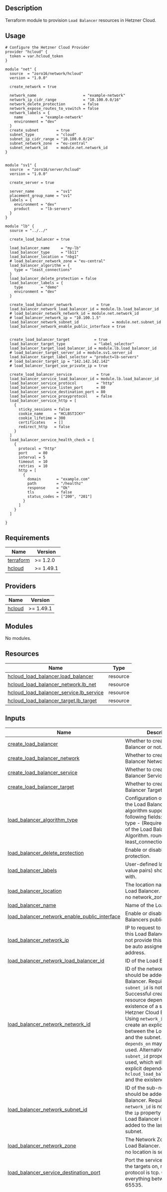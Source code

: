 ## Description

Terraform module to provision `Load Balancer` resources in Hetzner Cloud.




## Usage

```hcl
# Configure the Hetzner Cloud Provider
provider "hcloud" {
  token = var.hcloud_token
}

module "net" {
  source  = "zoro16/network/hcloud"
  version = "1.0.0"

  create_network = true

  network_name                     = "example-network"
  network_ip_cidr_range            = "10.100.0.0/16"
  network_delete_protection        = false
  network_expose_routes_to_vswitch = false
  network_labels = {
    name        = "example-network"
    environment = "dev"
  }
  create_subnet        = true
  subnet_type          = "cloud"
  subnet_ip_cidr_range = "10.100.0.0/24"
  subnet_network_zone  = "eu-central"
  subnet_network_id    = module.net.network_id
}


module "sv1" {
  source  = "zoro16/server/hcloud"
  version = "1.0.0"

  create_server = true

  server_name          = "sv1"
  placement_group_name = "sv1"
  labels = {
    environment = "dev"
    product     = "lb-servers"
  }
}

module "lb" {
  source = "../../"

  create_load_balancer = true

  load_balancer_name     = "my-lb"
  load_balancer_type     = "lb11"
  load_balancer_location = "nbg1"
  # load_balancer_network_zone = "eu-central"
  load_balancer_algorithm = {
    type = "least_connections"
  }
  load_balancer_delete_protection = false
  load_balancer_labels = {
    type        = "demo"
    environment = "dev"
  }

  create_load_balancer_network           = true
  load_balancer_network_load_balancer_id = module.lb.load_balancer_id
  # load_balancer_network_network_id = module.net.network_id
  # load_balancer_network_ip = "10.100.1.5"
  load_balancer_network_subnet_id               = module.net.subnet_id
  load_balancer_network_enable_public_interface = true


  create_load_balancer_target           = true
  load_balancer_target_type             = "label_selector"
  load_balancer_target_load_balancer_id = module.lb.load_balancer_id
  # load_balancer_target_server_id = module.sv1.server_id
  load_balancer_target_label_selector = "product=lb-servers"
  # load_balancer_target_ip = "142.142.142.142"
  # load_balancer_target_use_private_ip = true

  create_load_balancer_service           = true
  load_balancer_service_load_balancer_id = module.lb.load_balancer_id
  load_balancer_service_protocol         = "http"
  load_balancer_service_listen_port      = 80
  load_balancer_service_destination_port = 80
  load_balancer_service_proxyprotocol    = false
  load_balancer_service_http = [
    {
      sticky_sessions = false
      cookie_name     = "HCLBSTICKY"
      cookie_lifetime = 300
      certificates    = []
      redirect_http   = false
    }
  ]
  load_balancer_service_health_check = [
    {
      protocol = "http"
      port     = 80
      interval = 5
      timeout  = 10
      retries  = 10
      http = [
        {
          domain       = "example.com"
          path         = "/healthz"
          response     = "Ok"
          tls          = false
          status_codes = ["200", "201"]
        }
      ]
    }
  ]

}
```




<!-- BEGIN_TF_DOCS -->
## Requirements

| Name | Version |
|------|---------|
| <a name="requirement_terraform"></a> [terraform](#requirement\_terraform) | >= 1.2.0 |
| <a name="requirement_hcloud"></a> [hcloud](#requirement\_hcloud) | >= 1.49.1 |

## Providers

| Name | Version |
|------|---------|
| <a name="provider_hcloud"></a> [hcloud](#provider\_hcloud) | >= 1.49.1 |

## Modules

No modules.

## Resources

| Name | Type |
|------|------|
| [hcloud_load_balancer.load_balancer](https://registry.terraform.io/providers/hetznercloud/hcloud/latest/docs/resources/load_balancer) | resource |
| [hcloud_load_balancer_network.lb_net](https://registry.terraform.io/providers/hetznercloud/hcloud/latest/docs/resources/load_balancer_network) | resource |
| [hcloud_load_balancer_service.lb_service](https://registry.terraform.io/providers/hetznercloud/hcloud/latest/docs/resources/load_balancer_service) | resource |
| [hcloud_load_balancer_target.lb_target](https://registry.terraform.io/providers/hetznercloud/hcloud/latest/docs/resources/load_balancer_target) | resource |

## Inputs

| Name | Description | Type | Default | Required |
|------|-------------|------|---------|:--------:|
| <a name="input_create_load_balancer"></a> [create\_load\_balancer](#input\_create\_load\_balancer) | Whether to create a Load Balancer or not. | `bool` | `false` | no |
| <a name="input_create_load_balancer_network"></a> [create\_load\_balancer\_network](#input\_create\_load\_balancer\_network) | Whether to create a Load Balancer Network or not. | `bool` | `false` | no |
| <a name="input_create_load_balancer_service"></a> [create\_load\_balancer\_service](#input\_create\_load\_balancer\_service) | Whether to create a Load Balancer Service or not. | `bool` | `false` | no |
| <a name="input_create_load_balancer_target"></a> [create\_load\_balancer\_target](#input\_create\_load\_balancer\_target) | Whether to create a Load Balancer Target or not. | `bool` | `false` | no |
| <a name="input_load_balancer_algorithm_type"></a> [load\_balancer\_algorithm\_type](#input\_load\_balancer\_algorithm\_type) | Configuration of the algorithm the Load Balancer use.<br/>algorithm support the following fields:<br/>    type - (Required, string) Type of the Load Balancer Algorithm. round\_robin or least\_connections | `string` | `"round_robin"` | no |
| <a name="input_load_balancer_delete_protection"></a> [load\_balancer\_delete\_protection](#input\_load\_balancer\_delete\_protection) | Enable or disable delete protection. | `bool` | `false` | no |
| <a name="input_load_balancer_labels"></a> [load\_balancer\_labels](#input\_load\_balancer\_labels) | User-defined labels (key-value pairs) should be created with. | `map(any)` | `{}` | no |
| <a name="input_load_balancer_location"></a> [load\_balancer\_location](#input\_load\_balancer\_location) | The location name of the Load Balancer. Require when no network\_zone is set. | `string` | `"nbg1-dc3"` | no |
| <a name="input_load_balancer_name"></a> [load\_balancer\_name](#input\_load\_balancer\_name) | Name of the Load Balancer. | `string` | `null` | no |
| <a name="input_load_balancer_network_enable_public_interface"></a> [load\_balancer\_network\_enable\_public\_interface](#input\_load\_balancer\_network\_enable\_public\_interface) | Enable or disable the Load Balancers public interface. | `bool` | `true` | no |
| <a name="input_load_balancer_network_ip"></a> [load\_balancer\_network\_ip](#input\_load\_balancer\_network\_ip) | IP to request to be assigned to this Load Balancer. If you do not provide this then you will be auto assigned an IP address. | `string` | `null` | no |
| <a name="input_load_balancer_network_load_balancer_id"></a> [load\_balancer\_network\_load\_balancer\_id](#input\_load\_balancer\_network\_load\_balancer\_id) | ID of the Load Balancer. | `number` | `null` | no |
| <a name="input_load_balancer_network_network_id"></a> [load\_balancer\_network\_network\_id](#input\_load\_balancer\_network\_network\_id) | ID of the network which should be added to the Load Balancer. Required if `subnet_id` is not set. Successful creation of the resource depends on the existence of a subnet in the Hetzner Cloud Backend. Using `network_id` will not create an explicit dependency between the Load Balancer and the subnet. Therefore `depends_on` may need to be used. Alternatively the `subnet_id` property can be used, which will create an explicit dependency between `hcloud_load_balancer_network` and the existence of a subnet. | `number` | `null` | no |
| <a name="input_load_balancer_network_subnet_id"></a> [load\_balancer\_network\_subnet\_id](#input\_load\_balancer\_network\_subnet\_id) | ID of the sub-network which should be added to the Load Balancer. Required if `network_id` is not set. Note: if the `ip` property is missing, the Load Balancer is currently added to the last created subnet. | `string` | `null` | no |
| <a name="input_load_balancer_network_zone"></a> [load\_balancer\_network\_zone](#input\_load\_balancer\_network\_zone) | The Network Zone of the Load Balancer. Require when no location is set. | `string` | `"eu-central"` | no |
| <a name="input_load_balancer_service_destination_port"></a> [load\_balancer\_service\_destination\_port](#input\_load\_balancer\_service\_destination\_port) | Port the service connects to the targets on, required if protocol is tcp. Can be everything between 1 and 65535. | `number` | `80` | no |
| <a name="input_load_balancer_service_health_check"></a> [load\_balancer\_service\_health\_check](#input\_load\_balancer\_service\_health\_check) | List of health check configurations when protocol is http or https. | <pre>list(object({<br/>    # (Required) Protocol the health check uses. http or tcp<br/>    protocol = optional(string)<br/><br/>    # (Required) Port the health check tries to connect to, required if protocol is tcp. Can be everything between 1 and 65535. Must be unique per Load Balancer.<br/>    port = optional(number)<br/><br/>    # (Required)Interval how often the health check will be performed, in seconds.<br/>    interval = optional(number)<br/><br/>    # (Required) Timeout when a health check try will be canceled if there is no response, in seconds.<br/>    timeout = optional(number)<br/><br/>    # Number of tries a health check will be performed until a target will be listed as unhealthy.<br/>    retries = optional(number)<br/><br/>    # List of http configurations. Required if protocol is http.<br/>    http = optional(list(object({<br/>      # Domain we try to access when performing the Health Check.<br/>      domain = optional(string)<br/><br/>      # Path we try to access when performing the Health Check.<br/>      path = optional(string)<br/><br/>      # Response we expect to be included in the Target response when a Health Check was performed.<br/>      response = optional(string)<br/><br/>      # Enable TLS certificate checking.<br/>      tls = optional(bool)<br/><br/>      # We expect that the target answers with these status codes. If not the target is marked as unhealthy.<br/>      status_codes = optional(list(string))<br/>    })))<br/><br/>  }))</pre> | `null` | no |
| <a name="input_load_balancer_service_http"></a> [load\_balancer\_service\_http](#input\_load\_balancer\_service\_http) | List of http configurations when protocol is http or https. | <pre>list(object({<br/>    # Enable sticky sessions<br/>    sticky_sessions = optional(bool)<br/><br/>    # Name of the cookie for sticky session. Default: HCLBSTICKY<br/>    cookie_name = optional(string)<br/><br/>    # Lifetime of the cookie for sticky session (in seconds). Default: 300<br/>    cookie_lifetime = optional(number)<br/><br/>    # List of IDs from certificates which the Load Balancer has.<br/>    certificates = optional(list(number))<br/><br/>    # Redirect HTTP to HTTPS traffic. Only supported for services with protocol https using the default HTTP port 80.<br/>    redirect_http = optional(bool)<br/><br/>  }))</pre> | `null` | no |
| <a name="input_load_balancer_service_listen_port"></a> [load\_balancer\_service\_listen\_port](#input\_load\_balancer\_service\_listen\_port) | Port the service listen on, required if protocol is tcp. Can be everything between 1 and 65535. Must be unique per Load Balancer. | `number` | `80` | no |
| <a name="input_load_balancer_service_load_balancer_id"></a> [load\_balancer\_service\_load\_balancer\_id](#input\_load\_balancer\_service\_load\_balancer\_id) | Id of the load balancer this service belongs to. | `string` | `null` | no |
| <a name="input_load_balancer_service_protocol"></a> [load\_balancer\_service\_protocol](#input\_load\_balancer\_service\_protocol) | Protocol of the service. http, https or tcp | `string` | `"http"` | no |
| <a name="input_load_balancer_service_proxyprotocol"></a> [load\_balancer\_service\_proxyprotocol](#input\_load\_balancer\_service\_proxyprotocol) | Whether to enable proxyprotocol or not. | `bool` | `false` | no |
| <a name="input_load_balancer_target_ip"></a> [load\_balancer\_target\_ip](#input\_load\_balancer\_target\_ip) | IP address for an IP Target. Required if type is ip. | `string` | `null` | no |
| <a name="input_load_balancer_target_label_selector"></a> [load\_balancer\_target\_label\_selector](#input\_load\_balancer\_target\_label\_selector) | Label Selector selecting targets for this Load Balancer. Required if type is label\_selector. | `string` | `null` | no |
| <a name="input_load_balancer_target_load_balancer_id"></a> [load\_balancer\_target\_load\_balancer\_id](#input\_load\_balancer\_target\_load\_balancer\_id) | ID of the Load Balancer to which the target gets attached. | `string` | `null` | no |
| <a name="input_load_balancer_target_server_id"></a> [load\_balancer\_target\_server\_id](#input\_load\_balancer\_target\_server\_id) | ID of the server which should be a target for this Load Balancer. Required if type is server | `number` | `null` | no |
| <a name="input_load_balancer_target_type"></a> [load\_balancer\_target\_type](#input\_load\_balancer\_target\_type) | Type of the target. Possible values `server`, `label_selector`, `ip`."<br/>`server` => VM Server<br/>`label_selector` => All servers that match this label query will be used as a target.<br/>`ip` => Dedicated Server (root) IP address | `string` | `"server"` | no |
| <a name="input_load_balancer_target_use_private_ip"></a> [load\_balancer\_target\_use\_private\_ip](#input\_load\_balancer\_target\_use\_private\_ip) | Use the private IP to connect to Load Balancer targets. Only allowed if type is server or label\_selector. | `bool` | `null` | no |
| <a name="input_load_balancer_type"></a> [load\_balancer\_type](#input\_load\_balancer\_type) | Type of the Load Balancer. | `string` | `"lb11"` | no |

## Outputs

| Name | Description |
|------|-------------|
| <a name="output_load_balancer_algorithm"></a> [load\_balancer\_algorithm](#output\_load\_balancer\_algorithm) | Configuration of the algorithm the Load Balancer use. |
| <a name="output_load_balancer_delete_protection"></a> [load\_balancer\_delete\_protection](#output\_load\_balancer\_delete\_protection) | Enable or disable delete protection. |
| <a name="output_load_balancer_first_network_id"></a> [load\_balancer\_first\_network\_id](#output\_load\_balancer\_first\_network\_id) | ID of the first private network that this Load Balancer is connected to. |
| <a name="output_load_balancer_first_network_ip"></a> [load\_balancer\_first\_network\_ip](#output\_load\_balancer\_first\_network\_ip) | IP of the Load Balancer in the first private network that it is connected to. |
| <a name="output_load_balancer_id"></a> [load\_balancer\_id](#output\_load\_balancer\_id) | Unique ID of the Load Balancer. |
| <a name="output_load_balancer_ipv4"></a> [load\_balancer\_ipv4](#output\_load\_balancer\_ipv4) | IPv4 Address of the Load Balancer. |
| <a name="output_load_balancer_ipv6"></a> [load\_balancer\_ipv6](#output\_load\_balancer\_ipv6) | IPv6 Address of the Load Balancer. |
| <a name="output_load_balancer_labels"></a> [load\_balancer\_labels](#output\_load\_balancer\_labels) | User-defined labels (key-value pairs) should be created with. |
| <a name="output_load_balancer_location"></a> [load\_balancer\_location](#output\_load\_balancer\_location) | The location name of the Load Balancer. Require when no network\_zone is set. |
| <a name="output_load_balancer_name"></a> [load\_balancer\_name](#output\_load\_balancer\_name) | Name of the Load Balancer. |
| <a name="output_load_balancer_network_id"></a> [load\_balancer\_network\_id](#output\_load\_balancer\_network\_id) | ID of the Load Balancer network. |
| <a name="output_load_balancer_network_load_balancer_id"></a> [load\_balancer\_network\_load\_balancer\_id](#output\_load\_balancer\_network\_load\_balancer\_id) | ID of the Load Balancer. |
| <a name="output_load_balancer_network_network_id"></a> [load\_balancer\_network\_network\_id](#output\_load\_balancer\_network\_network\_id) | ID of the network. |
| <a name="output_load_balancer_network_network_ip"></a> [load\_balancer\_network\_network\_ip](#output\_load\_balancer\_network\_network\_ip) | IP assigned to this Load Balancer. |
| <a name="output_load_balancer_service_destination_port"></a> [load\_balancer\_service\_destination\_port](#output\_load\_balancer\_service\_destination\_port) | Port the service connects to the targets on, required if protocol is tcp. Can be everything between 1 and 65535. |
| <a name="output_load_balancer_service_health_check"></a> [load\_balancer\_service\_health\_check](#output\_load\_balancer\_service\_health\_check) | List of health check configurations when protocol is http or https. |
| <a name="output_load_balancer_service_http"></a> [load\_balancer\_service\_http](#output\_load\_balancer\_service\_http) | List of http configurations when protocol is http or https. |
| <a name="output_load_balancer_service_listen_port"></a> [load\_balancer\_service\_listen\_port](#output\_load\_balancer\_service\_listen\_port) | Port the service listen on, required if protocol is tcp. Can be everything between 1 and 65535. Must be unique per Load Balancer. |
| <a name="output_load_balancer_service_protocol"></a> [load\_balancer\_service\_protocol](#output\_load\_balancer\_service\_protocol) | Protocol of the service. http, https or tcp |
| <a name="output_load_balancer_service_proxyprotocol"></a> [load\_balancer\_service\_proxyprotocol](#output\_load\_balancer\_service\_proxyprotocol) | Whether to enable proxyprotocol or not. |
| <a name="output_load_balancer_target_ip"></a> [load\_balancer\_target\_ip](#output\_load\_balancer\_target\_ip) | IP address for an IP Target. Required if type is ip. |
| <a name="output_load_balancer_target_label_selector"></a> [load\_balancer\_target\_label\_selector](#output\_load\_balancer\_target\_label\_selector) | Label Selector selecting targets for this Load Balancer. Required if type is label\_selector. |
| <a name="output_load_balancer_target_server_id"></a> [load\_balancer\_target\_server\_id](#output\_load\_balancer\_target\_server\_id) | ID of the server which should be a target for this Load Balancer. Required if type is server |
| <a name="output_load_balancer_target_type"></a> [load\_balancer\_target\_type](#output\_load\_balancer\_target\_type) | Type of the target. Possible values `server`, `label_selector`, `ip`. |
| <a name="output_load_balancer_target_use_private_ip"></a> [load\_balancer\_target\_use\_private\_ip](#output\_load\_balancer\_target\_use\_private\_ip) | Use the private IP to connect to Load Balancer targets. Only allowed if type is server or label\_selector. |
| <a name="output_load_balancer_type"></a> [load\_balancer\_type](#output\_load\_balancer\_type) | Type of the Load Balancer. |
<!-- END_TF_DOCS -->
